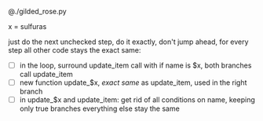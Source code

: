 @./gilded_rose.py


x = sulfuras


just do the next unchecked step, do it exactly, don't jump ahead, for every step all other code stays the exact same:

- [ ] in the loop, surround update_item call with if name is $x, both branches call update_item
- [ ] new function update_$x, *exact same* as update_item, used in the right branch
- [ ] in update_$x and update_item:
      get rid of all conditions on name, keeping only true branches
      everything else stay the same
